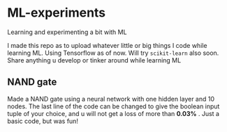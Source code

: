 # ML-experiments
Learning and experimenting a bit with ML 

I made this repo as to upload whatever little or big things I code while learning ML. Using Tensorflow as of now.
Will try `scikit-learn` also soon. Share anything u develop or tinker around while learning ML 

## NAND gate 

Made a NAND gate using a neural network with one hidden layer and 10 nodes. The last line of the code can be changed
to give the boolean input tuple of your choice, and u will not get a loss of more than **0.03%** . Just a basic code,
but was fun!
